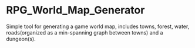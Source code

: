 # RPG_World_Map_Generator
Simple tool for generating a game world map, includes towns, forest, water, roads(organized as a min-spanning graph between towns) and a dungeon(s). 
